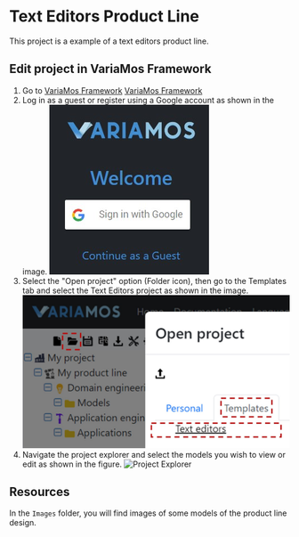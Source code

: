 # Text Editors Product Line

This project is a example of a text editors product line.

## Edit project in VariaMos Framework

1. Go to [VariaMos Framework](https://app.variamos.com/) <a href="https://app.variamos.com/" target="_blank">VariaMos Framework</a>
2. Log in as a guest or register using a Google account as shown in the image.
    ![Login](./Images/tutorial/variamos_login.jpg)
3. Select the "Open project" option (Folder icon), then go to the Templates tab and select the Text Editors project as shown in the image.
    ![Open Project](./Images/tutorial/variamos_open_project.jpg)
4. Navigate the project explorer and select the models you wish to view or edit as shown in the figure.
    ![Project Explorer](./Images/tutorial/variamos_project_explorer.jpg)

## Resources

In the `Images` folder, you will find images of some models of the product line design.
 
